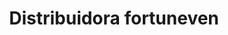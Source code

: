 ---
title: "Distribuidora fortuneven"
url: /puerto-la-cruz/distribuidora-fortuneven/
shop: comodidad
---